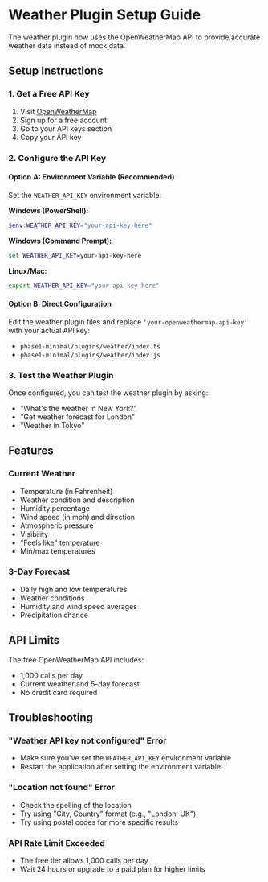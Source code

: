 # Weather Plugin Setup Guide

The weather plugin now uses the OpenWeatherMap API to provide accurate weather data instead of mock data.

## Setup Instructions

### 1. Get a Free API Key
1. Visit [OpenWeatherMap](https://openweathermap.org/api)
2. Sign up for a free account
3. Go to your API keys section
4. Copy your API key

### 2. Configure the API Key

#### Option A: Environment Variable (Recommended)
Set the `WEATHER_API_KEY` environment variable:

**Windows (PowerShell):**
```powershell
$env:WEATHER_API_KEY="your-api-key-here"
```

**Windows (Command Prompt):**
```cmd
set WEATHER_API_KEY=your-api-key-here
```

**Linux/Mac:**
```bash
export WEATHER_API_KEY="your-api-key-here"
```

#### Option B: Direct Configuration
Edit the weather plugin files and replace `'your-openweathermap-api-key'` with your actual API key:

- `phase1-minimal/plugins/weather/index.ts`
- `phase1-minimal/plugins/weather/index.js`

### 3. Test the Weather Plugin

Once configured, you can test the weather plugin by asking:
- "What's the weather in New York?"
- "Get weather forecast for London"
- "Weather in Tokyo"

## Features

### Current Weather
- Temperature (in Fahrenheit)
- Weather condition and description
- Humidity percentage
- Wind speed (in mph) and direction
- Atmospheric pressure
- Visibility
- "Feels like" temperature
- Min/max temperatures

### 3-Day Forecast
- Daily high and low temperatures
- Weather conditions
- Humidity and wind speed averages
- Precipitation chance

## API Limits

The free OpenWeatherMap API includes:
- 1,000 calls per day
- Current weather and 5-day forecast
- No credit card required

## Troubleshooting

### "Weather API key not configured" Error
- Make sure you've set the `WEATHER_API_KEY` environment variable
- Restart the application after setting the environment variable

### "Location not found" Error
- Check the spelling of the location
- Try using "City, Country" format (e.g., "London, UK")
- Try using postal codes for more specific results

### API Rate Limit Exceeded
- The free tier allows 1,000 calls per day
- Wait 24 hours or upgrade to a paid plan for higher limits
